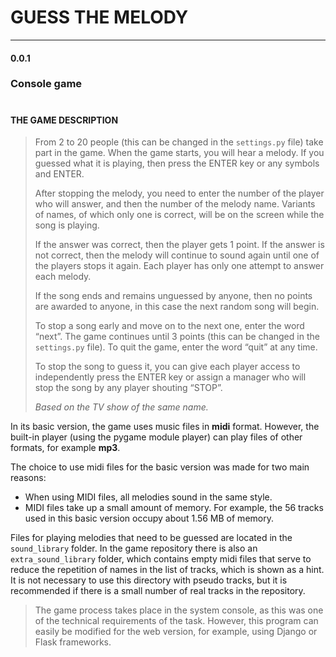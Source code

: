 # GUESS THE MELODY
___
#### 0.0.1

### Console game

#

#### THE GAME DESCRIPTION

> From 2 to 20 people (this can be changed in the `settings.py` file)
> take part in the game. When the game starts,
> you will hear a melody. If you guessed what it is playing, then
> press the ENTER key or any symbols and ENTER.
> 
> After stopping the melody, you need to enter the number of the
> player who will answer, and then the number of the melody name.
> Variants of names, of which only one is correct, will
> be on the screen while the song is playing.
> 
> If the answer was correct, then the player gets 1 point. If
> the answer is not correct, then the melody will continue to
> sound again until one of the players stops it again. Each
> player has only one attempt to answer each melody.
> 
> If the song ends and remains unguessed by anyone, then no points
> are awarded to anyone, in this case the next random song will
> begin.
> 
> To stop a song early and move on to the next one, enter
> the word “next”. The game continues until 3 points
> (this can be changed in the `settings.py` file). To quit the
> game, enter the word “quit” at any time.
> 
> To stop the song to guess it, you can give each player access to independently
> press the ENTER key or assign a manager who will stop the song
> by any player shouting “STOP”.
> 
> *Based on the TV show of the same name.*

In its basic version, the game uses music files in **midi** format.
However, the built-in player (using the pygame module player)
can play files of other formats, for example **mp3**.

The choice to use midi files for the basic version was made for
two main reasons:
- When using MIDI files, all melodies sound in the same style.
- MIDI files take up a small amount of memory. For example, the 56 tracks used in this basic version occupy about 1.56 MB of memory.

Files for playing melodies that need to be guessed are located
in the `sound_library` folder. In the game repository there is also
an `extra_sound_library` folder, which contains empty midi files
that serve to reduce the repetition of names in the list of tracks,
which is shown as a hint. It is not necessary to use this directory
with pseudo tracks, but it is recommended if there is a small 
number of real tracks in the repository.

> The game process takes place in the system console, as this
> was one of the technical requirements of the task. However,
> this program can easily be modified for the web version,
> for example, using Django or Flask frameworks.
